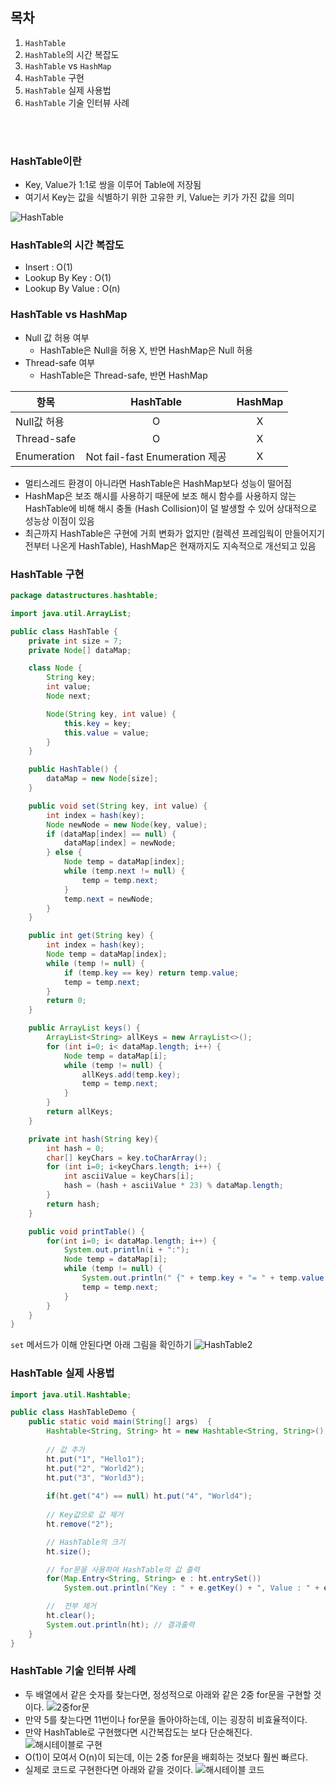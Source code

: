 ## 목차
1. `HashTable`
2. `HashTable`의 시간 복잡도
2. `HashTable` vs `HashMap`
2. `HashTable` 구현
3. `HashTable` 실제 사용법
4. `HashTable` 기술 인터뷰 사례

<br/><br/>

### HashTable이란
- Key, Value가 1:1로 쌍을 이루어 Table에 저장됨
- 여기서 Key는 값을 식별하기 위한 고유한 키, Value는 키가 가진 값을 의미

![HashTable](https://github.com/Astrid-DM/Algorithms/blob/master/Structure/images/HashTable2.png?raw=true)

### HashTable의 시간 복잡도
- Insert : O(1)
- Lookup By Key : O(1)
- Lookup By Value : O(n)

### HashTable vs HashMap
- Null 값 허용 여부
    - HashTable은 Null을 허용 X, 반면 HashMap은 Null 허용
- Thread-safe 여부
    - HashTable은 Thread-safe, 반면 HashMap

|항목|HashTable|HashMap|
|------|:---:|:---:|
|Null값 허용|O|X|
|Thread-safe|O|X|
|Enumeration|Not fail-fast Enumeration 제공|X|
- 멀티스레드 환경이 아니라면 HashTable은 HashMap보다 성능이 떨어짐
- HashMap은 보조 해시를 사용하기 때문에 보조 해시 함수를 사용하지 않는 HashTable에 비해 해시 충돌 (Hash Collision)이 덜 발생할 수 있어 상대적으로 성능상 이점이 있음
- 최근까지 HashTable은 구현에 거희 변화가 없지만 (컬렉션 프레임웍이 만들어지기 전부터 나온게 HashTable), HashMap은 현재까지도 지속적으로 개선되고 있음

### HashTable 구현
``` java
package datastructures.hashtable;

import java.util.ArrayList;

public class HashTable {
    private int size = 7;
    private Node[] dataMap;

    class Node {
        String key;
        int value;
        Node next;

        Node(String key, int value) {
            this.key = key;
            this.value = value;
        }
    }

    public HashTable() {
        dataMap = new Node[size];
    }

    public void set(String key, int value) {
        int index = hash(key);
        Node newNode = new Node(key, value);
        if (dataMap[index] == null) {
            dataMap[index] = newNode;
        } else {
            Node temp = dataMap[index];
            while (temp.next != null) {
                temp = temp.next;
            }
            temp.next = newNode;
        }
    }

    public int get(String key) {
        int index = hash(key);
        Node temp = dataMap[index];
        while (temp != null) {
            if (temp.key == key) return temp.value;
            temp = temp.next;
        }
        return 0;
    }

    public ArrayList keys() {
        ArrayList<String> allKeys = new ArrayList<>();
        for (int i=0; i< dataMap.length; i++) {
            Node temp = dataMap[i];
            while (temp != null) {
                allKeys.add(temp.key);
                temp = temp.next;
            }
        }
        return allKeys;
    }

    private int hash(String key){
        int hash = 0;
        char[] keyChars = key.toCharArray();
        for (int i=0; i<keyChars.length; i++) {
            int asciiValue = keyChars[i];
            hash = (hash + asciiValue * 23) % dataMap.length;
        }
        return hash;
    }

    public void printTable() {
        for(int i=0; i< dataMap.length; i++) {
            System.out.println(i + ":");
            Node temp = dataMap[i];
            while (temp != null) {
                System.out.println(" {" + temp.key + "= " + temp.value + "}");
                temp = temp.next;
            }
        }
    }
}

```
`set` 메서드가 이해 안된다면 아래 그림을 확인하기
![HashTable2](https://github.com/Astrid-DM/Algorithms/blob/master/Structure/images/HashTable.png?raw=true)

### HashTable 실제 사용법
``` java
import java.util.Hashtable;

public class HashTableDemo {
	public static void main(String[] args)  {
		Hashtable<String, String> ht = new Hashtable<String, String>(); // Hashtable 선언
		
		// 값 추가
		ht.put("1", "Hello1");
		ht.put("2", "World2");
		ht.put("3", "World3");
        
        if(ht.get("4") == null) ht.put("4", "World4");
        
        // Key값으로 값 제거
		ht.remove("2");

        // HashTable의 크기
        ht.size();

        // for문을 사용하여 HashTable의 값 출력 
		for(Map.Entry<String, String> e : ht.entrySet())
			System.out.println("Key : " + e.getKey() + ", Value : " + e.getValue());

        //  전부 제거
		ht.clear();
		System.out.println(ht); // 결과출력
	}
}
```

### HashTable 기술 인터뷰 사례
- 두 배열에서 같은 숫자를 찾는다면, 정성적으로 아래와 같은 2중 for문을 구현할 것이다.
![2중for문](https://github.com/Astrid-DM/Algorithms/blob/master/Structure/images/HashTable-Interview1.png?raw=true)
- 만약 5를 찾는다면 11번이나 for문을 돌아야하는데, 이는 굉장히 비효율적이다.
- 만약 HashTable로 구현했다면 시간복잡도는 보다 단순해진다.
![해시테이블로 구현](https://github.com/Astrid-DM/Algorithms/blob/master/Structure/images/HashTable-Interview2.png?raw=true)
- O(1)이 모여서 O(n)이 되는데, 이는 2중 for문을 배회하는 것보다 훨씬 빠르다.
- 실제로 코드로 구현한다면 아래와 같을 것이다.
![해시테이블 코드](https://github.com/Astrid-DM/Algorithms/blob/master/Structure/images/HashTable-Interview3.png?raw=true)
